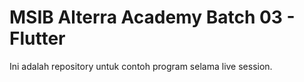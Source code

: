 # MSIB Alterra Academy Batch 03 - Flutter

Ini adalah repository untuk contoh program selama live session.